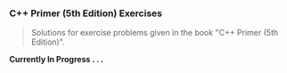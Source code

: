 ### C++ Primer (5th Edition) Exercises

> Solutions for exercise problems given in the book "C++ Primer (5th Edition)".

**Currently In Progress . . .**
